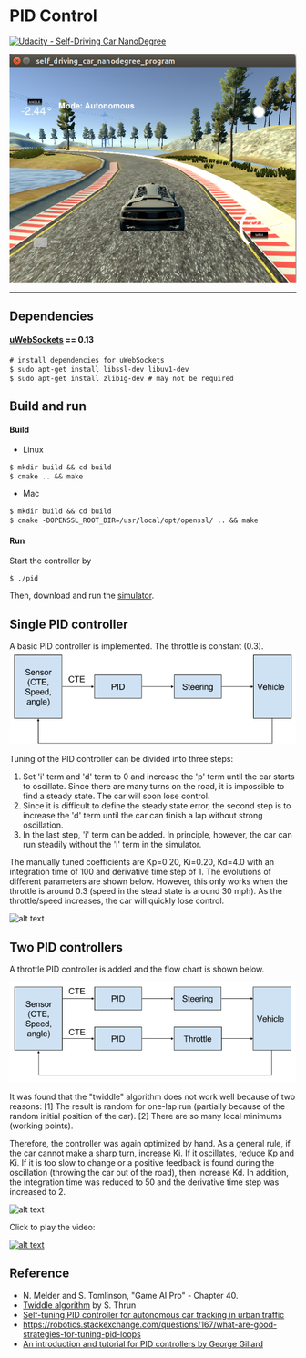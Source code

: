 # PID Control
[![Udacity - Self-Driving Car NanoDegree](https://s3.amazonaws.com/udacity-sdc/github/shield-carnd.svg)](http://www.udacity.com/drive)

![alt text](misc/highlight.png)

---

## Dependencies

#### [uWebSockets](https://github.com/uNetworking/uWebSockets) == 0.13

```shell script
# install dependencies for uWebSockets
$ sudo apt-get install libssl-dev libuv1-dev
$ sudo apt-get install zlib1g-dev # may not be required
```

## Build and run

#### Build

- Linux

```shell script
$ mkdir build && cd build
$ cmake .. && make
```

- Mac

```shell script
$ mkdir build && cd build
$ cmake -DOPENSSL_ROOT_DIR=/usr/local/opt/openssl/ .. && make
```

#### Run

Start the controller by

```shell script
$ ./pid
```

Then, download and run the [simulator](https://github.com/udacity/self-driving-car-sim/releases/tag/v1.45).



## Single PID controller

A basic PID controller is implemented. The throttle is constant (0.3).
![alt text](misc/PID-flowchart-1.png)

Tuning of the PID controller can be divided into three steps:

1. Set 'i' term and 'd' term to 0 and increase the 'p' term until the car starts to oscillate. Since there are many turns on the road, it is impossible to find a steady state. The car will soon lose control.
2. Since it is difficult to define the steady state error, the second step is to increase the 'd' term until the car can finish a lap without strong oscillation.
3. In the last step, 'i' term can be added. In principle, however, the car can run steadily without the 'i' term in the simulator.

The manually tuned coefficients are Kp=0.20, Ki=0.20, Kd=4.0 with an integration time of 100 and derivative time step of 1. The evolutions of different parameters are shown below. However, this only works when the throttle is around 0.3 (speed in the stead state is around 30 mph). As the throttle/speed increases, the car will quickly lose control.

![alt text](./output/manually_optimized_kp0p2_ki_0p2_kd_4p0.png)

## Two PID controllers

A throttle PID controller is added and the flow chart is shown below.

![alt text](misc/PID-flowchart-2.png)

It was found that the "twiddle" algorithm does not work well because of two reasons:
[1] The result is random for one-lap run (partially because of the random initial position of the car).
[2] There are so many local minimums (working points).

Therefore, the controller was again optimized by hand. As a general rule, if the car cannot make a sharp turn, increase Ki. If it oscillates, reduce Kp and Ki. If it is too slow to change or a positive feedback is found during the oscillation (throwing the car out of the road), then increase Kd. In addition, the integration time was reduced to 50 and the derivative time step was increased to 2.

 ![alt text](./output/two_pids_optimized.png)
 
 Click to play the video:
 
 [![alt text](http://img.youtube.com/vi/KJeDqcyYKVk/0.jpg)](http://www.youtube.com/watch?v=KJeDqcyYKVk)
 
## Reference

- N. Melder and S. Tomlinson, "Game AI Pro" - Chapter 40.
- [Twiddle algorithm](https://www.youtube.com/watch?v=2uQ2BSzDvXs) by S. Thrun
- [Self-tuning PID controller for autonomous car tracking in urban traffic](http://ieeexplore.ieee.org/document/6688929/)
- https://robotics.stackexchange.com/questions/167/what-are-good-strategies-for-tuning-pid-loops
- [An introduction and tutorial for PID controllers by George Gillard](http://smithcsrobot.weebly.com/uploads/6/0/9/5/60954939/pid_control_document.pdf)
